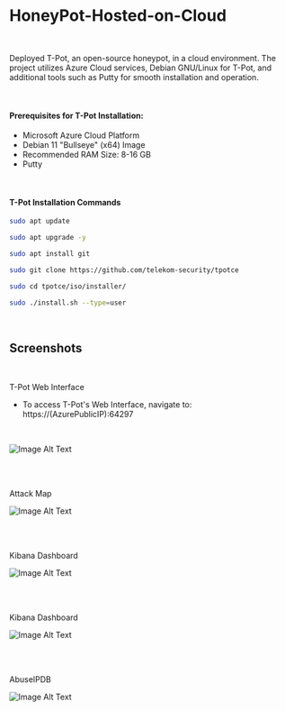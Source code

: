 # HoneyPot-Hosted-on-Cloud
<br>

Deployed T-Pot, an open-source honeypot, in a cloud environment. The project utilizes Azure Cloud services, Debian GNU/Linux for T-Pot, and additional tools such as Putty for smooth installation and operation.

<br>

#### Prerequisites for T-Pot Installation:

- Microsoft Azure Cloud Platform 
- Debian 11 "Bullseye" (x64) Image 
- Recommended RAM Size: 8-16 GB 
- Putty


<br>

#### T-Pot Installation Commands  
```bash
sudo apt update 
```
```bash
sudo apt upgrade -y 
```
```bash
sudo apt install git 
```
```bash
sudo git clone https://github.com/telekom-security/tpotce
```
```bash
sudo cd tpotce/iso/installer/ 
```
```bash
sudo ./install.sh --type=user
```

<br>

## Screenshots
<br>

T-Pot Web Interface
- To access T-Pot's Web Interface, navigate to:
  https://(AzurePublicIP):64297

  <br>
  
![Image Alt Text](https://i.imgur.com/n9YZMZP.jpg)

<br>
<br>

Attack Map
<br>

![Image Alt Text](https://imgur.com/9QRe0n3.jpg)

<br>
<br>

Kibana Dashboard
<br>

![Image Alt Text](https://imgur.com/OFU64vD.jpg)

<br>
<br>

Kibana Dashboard
<br>

![Image Alt Text](https://imgur.com/lnRD6sr.jpg)

<br>
<br>

AbuseIPDB
<br>

![Image Alt Text](https://imgur.com/nYo2nqE.jpg)
